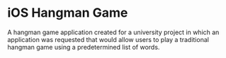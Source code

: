 # iOS Hangman Game

A hangman game application created for a university project in which an application was requested that would allow users to play a traditional hangman game using a predetermined list of words.

